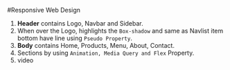 #Responsive Web Design
1. **Header** contains Logo, Navbar and Sidebar.
2. When over the Logo, highlights the `Box-shadow` and same as Navlist item bottom have line using `Pseudo Property`.
3. **Body** contains Home, Products, Menu, About, Contact.
4. Sections by using `Animation, Media Query and Flex` Property.
5. video
